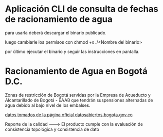 # Aplicación CLI de consulta de fechas de racionamiento de agua
para usarla deberá descargar el binario publicado.

luego cambiarle los permisos con chmod +x ./\<Nombre del binario\>

por último ejecutar el binario y seguir las instrucciones en pantalla.


# Racionamiento de Agua en Bogotá D.C.

Zonas de restricción de Bogotá servidas por la Empresa de Acueducto y Alcantarillado de Bogotá - EAAB que tendrán suspensiones alternadas de agua debido al bajo nivel de los embalses. 

[datos tomados de la página oficial datosabiertos.bogota.gov.co](https://datosabiertos.bogota.gov.co/dataset/racionamiento-agua-bogota-d-c)

Reporte de la calidad ---> El producto cumple con la evaluación de consistencia topológica y consistencia de dato
